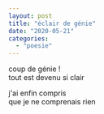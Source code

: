 ```yaml
---
layout: post
title: "éclair de génie"
date: "2020-05-21"
categories: 
  - "poesie"
---
```


coup de génie !  
tout est devenu si clair

j'ai enfin compris  
que je ne comprenais rien
